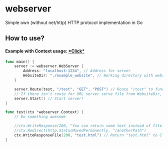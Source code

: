 # webserver
Simple own (without net/http) HTTP protocol implementation in Go

## How to use?
#### Example with Context usage: [\*Click\*](main.go)
```go
func main() {
    server := webserver.WebServer {
        Address: "localhost:1234", // Address for server
        WebsiteDir: "./example_website", // Working directory with website files
    }

    server.Route(test, "/test", "GET", "POST") // Route "/test" to function "root" for HTTP methods GET and POST
    // If there isn't route for URL server serve file from WebsiteDir, for / it's index.html
    server.Start() // Start server!
}

func test(ctx *webserver.Context) {
    // Do something awesome

    //ctx.WriteResponse(200, "You can return some text instead of file too!")
    //ctx.Redirect(http.StatusMovedPermanently, "/anotherPath")
    ctx.WriteResponseFile(200, "test.html") // Return "test.html" to Client
}
```